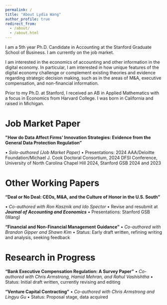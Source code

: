 ```yaml
---
permalink: /
title: "About Lydia Wang"
author_profile: true
redirect_from: 
  - /about/
  - /about.html
---
```


I am a 5th year Ph.D. Candidate in Accounting at the Stanford Graduate School of Business. I am currently on the job market.

I am interested in the economics of accounting and other information in the digital economy. In particular, I am interested in how unique features of the digital economy challenge or complement existing theories and evidence regarding strategic decision making, such as in the areas of M&A, executive compensation, and non-financial information.

Prior to my Ph.D. at Stanford, I received an AB in Applied Mathematics with a focus in Economics from Harvard College. I was born in California and raised in Michigan.


Job Market Paper
======
**"How do Data Affect Firms’ Innovation Strategies: Evidence from the General Data Protection Regulation”**

•	_Solo-authored (Job Market Paper)_
•	Presentations: 2024 AAA/Deloitte Foundation/Michael J. Cook Doctoral Consortium, 2024 DFSI Conference, University of North Carolina Chapel Hill 2024, Stanford GSB 2024 and 2023 



Other Working Papers
======
**“Deal or No Deal: CEOs, M&A, and the Culture of Honor in the U.S. South”**

•	_Co-authored with Ron Kasznik and Ido Spector_
•	Revise and resubmit at _**Journal of Accounting and Economics**_
•	Presentations: Stanford GSB (Wang)


**“Financial and Non-Financial Management Guidance”**
•	_Co-authored with Brandon Gipper and Shawn Kim_
•	Status: Early draft written, refining writing and analysis, seeking feedback




Research in Progress
======
**“Bank Executive Compensation Regulation: A Survey Paper”**
•	_Co-authored with Chris Armstrong, Hamid Mehran, and Rahul Vashishtha_
•	Status: Initial draft written, currently revising and editing


**“Venture Capital Contracting”**
•	_Co-authored with Chris Armstrong and Lingyu Gu_
•	Status: Proposal stage, data acquired


